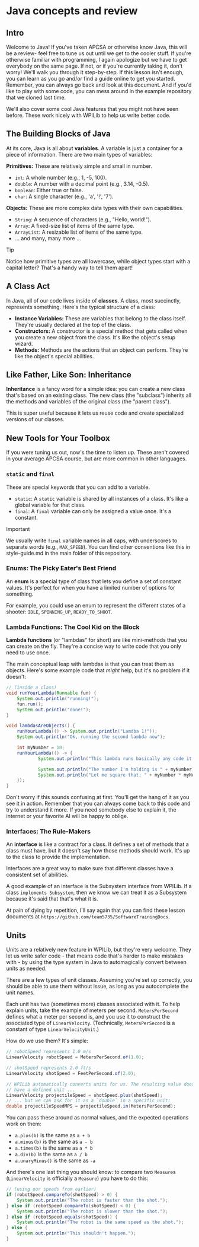 # Java concepts and review

## Intro

Welcome to Java! If you've taken APCSA or otherwise know Java, this will be a review- feel free to tune us out until we get to the cooler stuff. If you're otherwise familiar with programming, I again apologize but we have to get everybody on the same page. If not, or if you're currently taking it, don't worry! We'll walk you through it step-by-step. If this lesson isn't enough, you can learn as you go and/or find a guide online to get you started. Remember, you can always go back and look at this document.
And if you'd like to play with some code, you can mess around in the example repository that we cloned last time.

We'll also cover some cool Java features that you might not have seen before. These work nicely with WPILib to help us write better code.

## The Building Blocks of Java

At its core, Java is all about **variables**. A variable is just a container for a piece of information. There are two main types of variables:

**Primitives:** These are relatively simple and small in number.

* `int`: A whole number (e.g., 1, -5, 100).
* `double`: A number with a decimal point (e.g., 3.14, -0.5).
* `boolean`: Either true or false.
* `char`: A single character (e.g., 'a', '!', '7').

**Objects:** These are more complex data types with their own capabilities.

* `String`: A sequence of characters (e.g., "Hello, world!").
* `Array`: A fixed-size list of items of the same type.
* `ArrayList`: A resizable list of items of the same type.
* ... and many, many more ...

> [!TIP]
> Notice how primitive types are all lowercase, while object types start with a capital letter? That's a handy way to tell them apart!

## A Class Act

In Java, all of our code lives inside of **classes**. A class, most succinctly, represents something. Here's the typical structure of a class:

* **Instance Variables:** These are variables that belong to the class itself. They're usually declared at the top of the class.
* **Constructors:** A constructor is a special method that gets called when you create a new object from the class. It's like the object's setup wizard.
* **Methods:** Methods are the actions that an object can perform. They're like the object's special abilities.

## Like Father, Like Son: Inheritance

**Inheritance** is a fancy word for a simple idea: you can create a new class that's based on an existing class. The new class (the "subclass") inherits all the methods and variables of the original class (the "parent class").

This is super useful because it lets us reuse code and create specialized versions of our classes.

## New Tools for Your Toolbox

If you were tuning us out, now's the time to listen up. These aren't covered in your average APCSA course, but are more common in other languages.

### `static` and `final`

These are special keywords that you can add to a variable.

* `static`: A `static` variable is shared by all instances of a class. It's like a global variable for that class.
* `final`: A `final` variable can only be assigned a value once. It's a constant.

> [!IMPORTANT]
> We usually write `final` variable names in all caps, with underscores to separate words (e.g., `MAX_SPEED`).
> You can find other conventions like this in style-guide.md in the main folder of this repository.

### Enums: The Picky Eater's Best Friend

An **enum** is a special type of class that lets you define a set of constant values. It's perfect for when you have a limited number of options for something.

For example, you could use an enum to represent the different states of a shooter: `IDLE`, `SPINNING_UP`, `READY_TO_SHOOT`.

### Lambda Functions: The Cool Kid on the Block

**Lambda functions** (or "lambdas" for short) are like mini-methods that you can create on the fly. They're a concise way to write code that you only need to use once.

The main conceptual leap with lambdas is that you can treat them as objects. Here's some example code that *might* help, but it's no problem if it doesn't:

```java
// (inside a class)
void runYourLambda(Runnable fun) {
    System.out.println("running!");
    fun.run();
    System.out.println("done!");
}

void lambdasAreObjects() {
    runYourLambda(() -> System.out.println("Lamdba 1!"));
    System.out.println("Ok, running the second lambda now");

    int myNumber = 10;
    runYourLambda(() -> {
            System.out.println("This lambda runs basically any code it would like.");

            System.out.println("The number I'm holding is " + myNumber);
            System.out.println("Let me square that: " + myNumber * myNumber);
    });
}
```

Don't worry if this sounds confusing at first. You'll get the hang of it as you see it in action. Remember that you can always come back to this code and try to understand it more. If you need somebody else to explain it, the internet or your favorite AI will be happy to oblige.

### Interfaces: The Rule-Makers

An **interface** is like a contract for a class. It defines a set of methods that a class must have, but it doesn't say how those methods should work. It's up to the class to provide the implementation.

Interfaces are a great way to make sure that different classes have a consistent set of abilities.

A good example of an interface is the Subsystem interface from WPILib. If a class `implements Subsystem`, then we know we can treat it as a Subsystem because it's said that that's what it is.

At pain of dying by repetition, I'll say again that you can find these lesson documents at `https://github.com/team5735/SoftwareTrainingDocs`.

## Units

Units are a relatively new feature in WPILib, but they're very welcome. They let us write safer code - that means code that's harder to make mistakes with - by using the type system in Java to automagically convert between units as needed.

There are a few types of unit classes. Assuming you're set up correctly, you should be able to use them without issue, as long as you autocomplete the unit names.

Each unit has two (sometimes more) classes associated with it. To help explain units, take the example of meters per second. `MetersPerSecond` defines what a meter per second is, and you use it to construct the associated type of `LinearVelocity`. (Technically, `MetersPerSecond` is a constant of type `LinearVelocityUnit`.)

How do we use them? It's simple:

```java
// robotSpeed represents 1.0 m/s
LinearVelocity robotSpeed = MetersPerSecond.of(1.0);

// shotSpeed represents 2.0 ft/s
LinearVelocity shotSpeed = FeetPerSecond.of(2.0);

// WPILib automatically converts units for us. The resulting value doesn't really
// have a defined unit ...
LinearVelocity projectileSpeed = shotSpeed.plus(shotSpeed);
// ... but we can ask for it as a `double` in a specific unit:
double projectileSpeedMPS = projectileSpeed.in(MetersPerSecond);
```

You can pass these around as normal values, and the expected operations work on them:

- `a.plus(b)` is the same as `a + b`
- `a.minus(b)` is the same as `a - b`
- `a.times(b)` is the same as `a * b`
- `a.div(b)` is the same as `a / b`
- `a.unaryMinus()` is the same as `-a`

And there's one last thing you should know: to compare two `Measure`s (`LinearVelocity` is officially a `Measure`) you have to do this:

```java
// (using our speeds from earlier)
if (robotSpeed.compareTo(shotSpeed) > 0) {
    System.out.println("The robot is faster than the shot.");
} else if (robotSpeed.compareTo(shotSpeed) < 0) {
    System.out.println("The robot is slower than the shot.");
} else if (robotSpeed.equals(shotSpeed)) {
    System.out.println("The robot is the same speed as the shot.");
} else {
    System.out.println("This shouldn't happen.");
}
```
